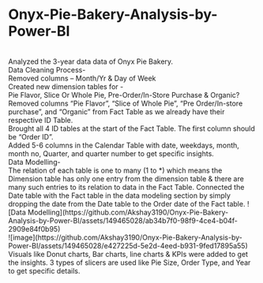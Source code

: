 # Onyx-Pie-Bakery-Analysis-by-Power-BI
<br>
Analyzed the 3-year data data of Onyx Pie Bakery.
<br>
Data Cleaning Process-
<br>
Removed columns – Month/Yr & Day of Week
<br>
Created new dimension tables for -
<br>
Pie Flavor, Slice Or Whole Pie, Pre-Order/In-Store Purchase & Organic?
<br>
Removed columns “Pie Flavor”, “Slice of Whole Pie”, “Pre Order/In-store purchase”, and “Organic” from Fact Table as we already have their respective ID Table.
<br>
Brought all 4 ID tables at the start of the Fact Table. The first column should be “Order ID”.
<br>
Added 5-6 columns in the Calendar Table with date, weekdays, month, month  no, Quarter, and quarter number to get specific insights.
<br>
Data Modelling-
<br>
The relation of each table is one to  many  (1 to *) which means the Dimension table has only one entry from the dimension table & there are many such entries to  its relation to data in the Fact Table. Connected the Date table with the Fact table in the data modeling section by simply dropping the date from the Date table to the Order date of the Fact table.
![Data Modelling](https://github.com/Akshay3190/Onyx-Pie-Bakery-Analysis-by-Power-BI/assets/149465028/ab34b7f0-98f9-4ce4-b04f-2909e84f0b95)
<br>
![image](https://github.com/Akshay3190/Onyx-Pie-Bakery-Analysis-by-Power-BI/assets/149465028/e427225d-5e2d-4eed-b931-9fed17895a55)
<br>
Visuals like Donut charts, Bar charts, line charts & KPIs were added to get the insights. 3 types of slicers are used like Pie Size, Order Type, and Year to get specific details.




